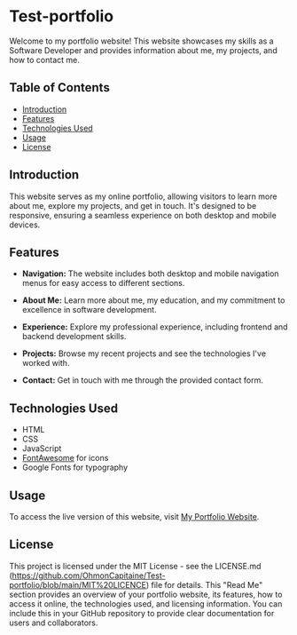 # Test-portfolio

Welcome to my portfolio website! This website showcases my skills as a Software Developer and provides information about me, my projects, and how to contact me.

## Table of Contents
- [Introduction](#introduction)
- [Features](#features)
- [Technologies Used](#technologies-used)
- [Usage](#usage)
- [License](#license)

## Introduction

This website serves as my online portfolio, allowing visitors to learn more about me, explore my projects, and get in touch. It's designed to be responsive, ensuring a seamless experience on both desktop and mobile devices.

## Features

- **Navigation:** The website includes both desktop and mobile navigation menus for easy access to different sections.

- **About Me:** Learn more about me, my education, and my commitment to excellence in software development.

- **Experience:** Explore my professional experience, including frontend and backend development skills.

- **Projects:** Browse my recent projects and see the technologies I've worked with.

- **Contact:** Get in touch with me through the provided contact form.



## Technologies Used

- HTML
- CSS
- JavaScript
- [FontAwesome](https://fontawesome.com/) for icons
- Google Fonts for typography

## Usage

To access the live version of this website, visit [My Portfolio Website](....................).

## License

This project is licensed under the MIT License - see the LICENSE.md (https://github.com/OhmonCapitaine/Test-portfolio/blob/main/MIT%20LICENCE) file for details.
This "Read Me" section provides an overview of your portfolio website, its features, how to access it online, the technologies used, and licensing information. You can include this in your GitHub repository to provide clear documentation for users and collaborators.




